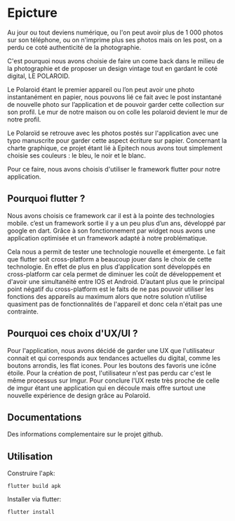 # Epicture

Au jour ou tout deviens numérique, ou l'on peut avoir plus de 1 000 photos sur son téléphone, ou on n'imprime plus ses photos mais on les post, on a perdu ce coté authenticité de la photographie. 

C'est pourquoi nous avons choisie de faire un come back dans le milieu de la photographie et de proposer un design vintage tout en gardant le coté digital, LE POLAROID. 

Le Polaroid étant le premier appareil ou l’on peut avoir une photo instantanément en papier, nous pouvons lié ce fait avec le post instantané de nouvelle photo sur l’application et de pouvoir garder cette collection sur son profil. Le mur de notre maison ou on colle les polaroid devient le mur de notre profil. 

Le Polaroïd se retrouve avec les photos postés sur l'application avec une typo manuscrite pour garder cette aspect écriture sur papier. Concernant la charte graphique, ce projet étant lié à Epitech nous avons tout simplement choisie ses couleurs : le bleu, le noir et le blanc.

Pour ce faire, nous avons choisis d'utiliser le framework flutter pour notre application.

## Pourquoi flutter ?

  Nous avons choisis ce framework car il est à la pointe des technologies mobile. c’est un framework sortie il y a un peu plus d’un ans, développé par google en dart. Grâce à son fonctionnement par widget nous avons une application optimisée et un framework adapté à notre problématique.
  
   Cela nous a permit de tester une technologie nouvelle et émergente. Le fait que flutter soit cross-platform a beaucoup jouer dans le choix de cette technologie. En effet de plus en plus d’application sont développés en cross-platform car cela permet de diminuer les coût de développement et d'avoir une simultanéité entre IOS et Android. D’autant plus que le principal point négatif du cross-platform est le faits de ne pas pouvoir utiliser les fonctions des appareils au maximum alors que notre solution n’utilise quasiment pas de fonctionnalités de l'appareil et donc cela n'était pas une contrainte.
    
## Pourquoi ces choix d'UX/UI ?

Pour l'application, nous avons décidé de garder une UX que l'utilisateur connait et qui corresponds aux tendances actuelles du digital, comme les boutons arrondis, les flat icones. Pour les boutons des favoris une icône étoile. Pour la création de post, l'utilisateur n'est pas perdu car c'est le même processus sur Imgur. Pour conclure l'UX reste très proche de celle de imgur étant une application qui en découle mais offre surtout une nouvelle expérience de design grâce au Polaroïd.

## Documentations

Des informations complementaire sur le projet github.

## Utilisation

Construire l'apk:

``` flutter build apk ```

Installer via flutter:

``` flutter install ```

